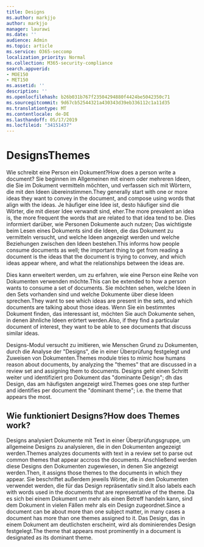 ```yaml
---
title: Designs
ms.author: markjjo
author: markjjo
manager: laurawi
ms.date: ''
audience: Admin
ms.topic: article
ms.service: O365-seccomp
localization_priority: Normal
ms.collection: M365-security-compliance
search.appverid:
- MOE150
- MET150
ms.assetid: ''
description: ''
ms.openlocfilehash: b26b031b767f23504294880f4424be5042350c71
ms.sourcegitcommit: 9d67cb52544321a430343d39eb336112c1a11d35
ms.translationtype: MT
ms.contentlocale: de-DE
ms.lasthandoff: 05/17/2019
ms.locfileid: "34151437"
---
```

# <a name="themes"></a><span data-ttu-id="8bf54-102">Designs</span><span class="sxs-lookup"><span data-stu-id="8bf54-102">Themes</span></span>
<span data-ttu-id="8bf54-103">Wie schreibt eine Person ein Dokument?</span><span class="sxs-lookup"><span data-stu-id="8bf54-103">How does a person write a document?</span></span> <span data-ttu-id="8bf54-104">Sie beginnen im Allgemeinen mit einem oder mehreren Ideen, die Sie im Dokument vermitteln möchten, und verfassen sich mit Wörtern, die mit den Ideen übereinstimmen.</span><span class="sxs-lookup"><span data-stu-id="8bf54-104">They generally start with one or more ideas they want to convey in the document, and compose using words that align with the ideas.</span></span> <span data-ttu-id="8bf54-105">Je häufiger eine Idee ist, desto häufiger sind die Wörter, die mit dieser Idee verwandt sind, eher.</span><span class="sxs-lookup"><span data-stu-id="8bf54-105">The more prevalent an idea is, the more frequent the words that are related to that idea tend to be.</span></span> <span data-ttu-id="8bf54-106">Dies informiert darüber, wie Personen Dokumente auch nutzen; Das wichtigste beim Lesen eines Dokuments sind die Ideen, die das Dokument zu vermitteln versucht, und welche Ideen angezeigt werden und welche Beziehungen zwischen den Ideen bestehen.</span><span class="sxs-lookup"><span data-stu-id="8bf54-106">This informs how people consume documents as well; the important thing to get from reading a document is the ideas that the document is trying to convey, and which ideas appear where, and what the relationships between the ideas are.</span></span>

<span data-ttu-id="8bf54-107">Dies kann erweitert werden, um zu erfahren, wie eine Person eine Reihe von Dokumenten verwenden möchte.</span><span class="sxs-lookup"><span data-stu-id="8bf54-107">This can be extended to how a person wants to consume a set of documents.</span></span> <span data-ttu-id="8bf54-108">Sie möchten sehen, welche Ideen in den Sets vorhanden sind und welche Dokumente über diese Ideen sprechen.</span><span class="sxs-lookup"><span data-stu-id="8bf54-108">They want to see which ideas are present in the sets, and which documents are talking about those ideas.</span></span> <span data-ttu-id="8bf54-109">Wenn Sie ein bestimmtes Dokument finden, das interessant ist, möchten Sie auch Dokumente sehen, in denen ähnliche Ideen erörtert werden.</span><span class="sxs-lookup"><span data-stu-id="8bf54-109">Also, if they find a particular document of interest, they want to be able to see documents that discuss similar ideas.</span></span>

<span data-ttu-id="8bf54-110">Designs-Modul versucht zu imitieren, wie Menschen Grund zu Dokumenten, durch die Analyse der "Designs", die in einer Überprüfung festgelegt und Zuweisen von Dokumenten.</span><span class="sxs-lookup"><span data-stu-id="8bf54-110">Themes module tries to mimic how humans reason about documents, by analyzing the "themes" that are discussed in a review set and assigning them to documents.</span></span> <span data-ttu-id="8bf54-111">Designs geht einen Schritt weiter und identifiziert pro Dokument das "dominante Design"; dh das Design, das am häufigsten angezeigt wird.</span><span class="sxs-lookup"><span data-stu-id="8bf54-111">Themes goes one step further and identifies per document the "dominant theme"; i.e. the theme that appears the most.</span></span>

## <a name="how-does-themes-work"></a><span data-ttu-id="8bf54-112">Wie funktioniert Designs?</span><span class="sxs-lookup"><span data-stu-id="8bf54-112">How does Themes work?</span></span>
<span data-ttu-id="8bf54-113">Designs analysiert Dokumente mit Text in einer Überprüfungsgruppe, um allgemeine Designs zu analysieren, die in den Dokumenten angezeigt werden.</span><span class="sxs-lookup"><span data-stu-id="8bf54-113">Themes analyzes documents with text in a review set to parse out common themes that appear accross the documents.</span></span> <span data-ttu-id="8bf54-114">Anschließend werden diese Designs den Dokumenten zugewiesen, in denen Sie angezeigt werden.</span><span class="sxs-lookup"><span data-stu-id="8bf54-114">Then, it assigns those themes to the documents in which they appear.</span></span> <span data-ttu-id="8bf54-115">Sie beschriftet außerdem jeweils Wörter, die in den Dokumenten verwendet werden, die für das Design repräsentativ sind.</span><span class="sxs-lookup"><span data-stu-id="8bf54-115">It also labels each with words used in the documents that are representative of the theme.</span></span> <span data-ttu-id="8bf54-116">Da es sich bei einem Dokument um mehr als einen Betreff handeln kann, sind dem Dokument in vielen Fällen mehr als ein Design zugeordnet.</span><span class="sxs-lookup"><span data-stu-id="8bf54-116">Since a document can be about more than one subject matter, in many cases a document has more than one themes assigned to it.</span></span> <span data-ttu-id="8bf54-117">Das Design, das in einem Dokument am deutlichsten erscheint, wird als dominierendes Design festgelegt.</span><span class="sxs-lookup"><span data-stu-id="8bf54-117">The theme that appears most prominently in a document is designated as its dominant theme.</span></span>